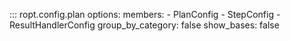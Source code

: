 ::: ropt.config.plan
    options:
        members:
            - PlanConfig
            - StepConfig
            - ResultHandlerConfig
        group_by_category: false
        show_bases: false
